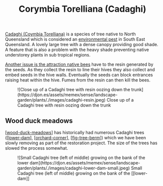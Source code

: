 ﻿---
tags:
- wood-duck-meadows
- tree
- native
- weed
- plant
title: Corymbia Torelliana (Cadaghi)
type: plant
---
[Cadaghi (Coymbia Torelliana)](https://en.wikipedia.org/wiki/Corymbia_torelliana) is a species of tree native to North Queensland which is considered an [environmental pest](https://weeds.brisbane.qld.gov.au/weeds/cadaghi) in South East Queensland. A lovely large tree with a dense canopy providing good shade. A feature that is also a problem with the heavy shade preventing native understorey plants in sub tropical regions. 

[Another issue is the attraction native bees](https://tweedvalleytreeservices.com.au/invasive-tree-species/the-cadaghi-tree/) have to the resin generated by the seeds. As they collect the resin to line their hives they also collect and embed seeds in the hive walls. Eventually the seeds can block entrances raising heat within the hive. Fumes from the resin can then kill the bees.

<figure markdown>
![Close up of a Cadaghi tree with resin oozing down the trunk](https://djon.es/assets/memex/sense/landscape-garden/plants/./images/cadaghi-resin.jpeg)
<caption>Close up of a Cadaghi tree with resin oozing down the trunk</caption>
</figure>

## Wood duck meadows

[[wood-duck-meadows]] has historically had numerous Cadaghi trees ([[lower-dam]], [[orchard-corner]], [[fig-tree-berm]]) which we have been slowly removing as part of the restoration project. The size of the trees has slowed the process somewhat.

<figure markdown>
![Small Cadaghi tree (left of middle) growing on the bank of the lower dam](https://djon.es/assets/memex/sense/landscape-garden/plants/./images/cadaghi-lower-dam-small.jpeg)
<caption>Small Cadaghi tree (left of middle) growing on the bank of the [[lower-dam]]</caption>
</figure>

[//begin]: # "Autogenerated link references for markdown compatibility"
[wood-duck-meadows]: ../wood-duck-meadows "Wood duck meadows"
[lower-dam]: ../lower-dam "The lower dam"
[orchard-corner]: ../orchard-corner "The Orchard (Orchard corner)"
[fig-tree-berm]: ../fig-tree-berm "Fig tree berm"
[//end]: # "Autogenerated link references"